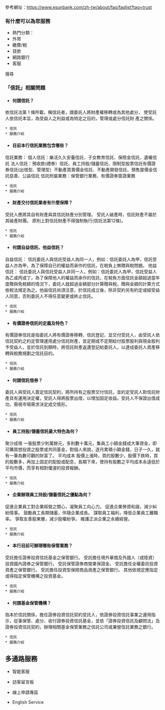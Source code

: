 參考網址：https://www.esunbank.com/zh-tw/about/faq/faqlist?tag=trust

### 有什麼可以為您服務

  * 熱門分類：
  * 外幣
  * 繳費/稅
  * 貸款
  * 網路銀行
  * 客服

搜尋

### 「信託」相關問題

  * #### 何謂信託？

依信託法第 1 條所載，稱信託者，謂委託人將財產權移轉或為其他處分， 使受託人依信託本旨，為受益人之利益或為特定之目的，管理或處分信託財 產之關係。

    * 信託
    * 服務介紹
  * #### 目前本行信託業務包含哪些？

信託業務： 個人信託：樂活久久安養信託、子女教育信託、保險金信託、遺囑信託
法人信託：預收款(禮券）信託、員工持股/儲蓄信託、限制型股票信託有價證券信託(出借型、管理型）不動產買賣價金信託、不動產開發信託、預售屋價金信託慈善、公益信託
信託附屬業務：保管銀行業務、有價證券簽證業務

    * 信託
    * 服務介紹
  * #### 財產交付信託業者有什麼保障？

受託人應將其自有財產與其信託財產分別管理。 受託人破產時，信託財產不屬於其破產財團。 原則上對信託財產不得強制執行(信託法第12條)。

    * 信託
    * 服務介紹
  * #### 何謂自益信託、他益信託？

自益信託： 信託委託人與信託受益人為同一人，例如：信託委託人為甲，信託受益人亦為甲，為了保障自已的權益而承作的信託，在稅負上無贈與稅問題。 他益信託：
信託委託人與信託受益人非同一人，例如：信託委託人為甲，信託受益人為乙或丙或丁，為了保障他人的權益而承作的信託，在稅負方面信託金額超過當年度贈與免稅額的情況下，委託人就超過金額部分計算贈與稅，贈與金額的計算方式依稅法規定為之。他益信託尚須注意，於信託成立後，除非契約另有約定或經受益人同意，否則委託人不得任意變更或終止信託。

    * 信託
    * 服務介紹
  * #### 有價證券信託的定義及特色？

有價證券信託是指委託人將有價證券移轉、信託登記、並交付受託人，由受託人依信託契約之約定管理運用處分信託財產，並定期或不定期給付股票股利與現金股利予受益人，並於信託到期時，將信託財產返還登記給委託人，以達成委託人資產移轉與稅務規劃之信託目的。

    * 信託
    * 服務介紹
  * #### 何謂信託借券？

委託人與受託人簽定信託契約，將所持有之股票交付信託，並約定受託人對信託財產具有運用決定權，受託人得將股票出借，以增加固定收益。受託人不保證出借成功，需視市場需求決定成交情形。

    * 信託
    * 服務介紹
  * #### 員工持股/儲蓄信託最大特色為何？

聚沙成塔
一張股票少則萬餘元，多則數十萬元，集員工小額金錢成大筆資金，即可購買想投資之股票或共同基金，對個人來說，逐月累積小額金錢，日子一久，就有一筆為數可觀的財富了。
平均成本 股價上漲時，買的股數少，股價下跌時，買的股數多，再加上固定的配股或配息，長期下來，使持有股數之平均成本永遠低於平均市價，而享有相對優渥的投資報酬。

    * 信託
    * 服務介紹
  * #### 企業辦理員工持股/儲蓄信託之優點為何？

促進企業員工對企業經營之關心，凝聚員工向心力。 促進企業勞資和諧，減少糾紛情事。 鼓勵員工長期儲蓄，伴隨企業成長。 謀取員工福利，降低企業員工離職率。
爭取友善股東層，減少股權紛爭。 維護正派企業之永續經營。

    * 信託
    * 服務介紹
  * #### 本行目前可辦理哪些保管業務？

受託擔任證券投資信託基金之保管銀行。 受託擔任境外華僑及外國人（或陸資）投資國內證券之保管銀行。 受託保管證券商營業保證金。
受託擔任全權委託投資資產之保管銀行。 受託擔任投資型保險商品資產之保管銀行。 其他依規定應指定或得指定保管機構之投資基金。

    * 信託
    * 服務介紹
  * #### 何謂基金保管機構？

指本於信託關係，擔任證券投資信託契約受託人，依證券投資信託事業之運用指示，從事保管、處分、收付證券投資信託基金，並依「證券投資信託及顧問法」及證券投資信託契約，辦理相關基金保管業務之信託公司或兼營信託業務之銀行。

    * 信託
    * 服務介紹

## 多通路服務

  * 智能客服

  * 訪客留言板

  * 線上申請專區

  * English Service

